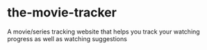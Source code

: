 # the-movie-tracker
A movie/series tracking website that helps you track your watching progress as well as watching suggestions
